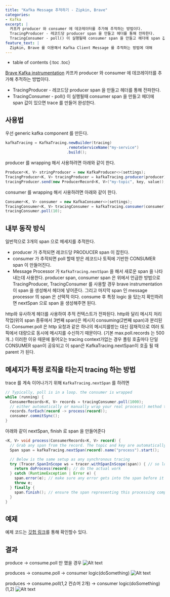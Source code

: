 ```yaml
---
title: "Kafka Message 추적하기 - Zipkin, Brave"
categories: 
- Kafka
excerpt: |
  카프카 producer 와 consumer 에 데코레이터를 추가해 추적하는 방법이다.
  TracingProducer - 레코드당 producer span 을 만들고 헤더를 통해 전파한다.
  TracingConsumer - poll() 이 실행될때 consumer span 을 만들고 헤더에 span 값이 있으면 trace 를 만들어 완성한다.
feature_text: |
  Zipkin, Brave 를 이용해서 Kafka Client Message 를 추적하는 방법에 대해
---
```


* table of contents
{:toc .toc}


[Brave Kafka instrumentation](https://github.com/openzipkin/brave/tree/master/instrumentation/kafka-clients)
카프카 producer 와 consumer 에 데코레이터를 추가해 추적하는 방법이다.
* TracingProducer - 레코드당 producer span 을 만들고 헤더를 통해 전파한다.
* TracingConsumer - poll() 이 실행될때 consumer span 을 만들고 헤더에 span 값이 있으면 trace 를 만들어 완성한다.

## 사용법
우선 generic kafka component 를 만든다.
``` java
kafkaTracing = KafkaTracing.newBuilder(tracing)
                           .remoteServiceName("my-service")
                           .build();
```
producer 를 wrapping 해서 사용하려면 아래와 같이 한다.
``` java
Producer<K, V> stringProducer = new KafkaProducer<>(settings);
TracingProducer<K, V> tracingProducer = kafkaTracing.producer(producer);
tracingProducer.send(new ProducerRecord<K, V>("my-topic", key, value));
```

consumer 를 wrapping 해서 사용하려면 아래와 같이 한다.
``` java
Consumer<K, V> consumer = new KafkaConsumer<>(settings);
TracingConsumer<K, V> tracingConsumer = kafkaTracing.consumer(consumer);
tracingConsumer.poll(10);
```

## 내부 동작 방식
일반적으로 3개의 span 으로 메세지를 추적한다.
* producer 가 추적되면 레코드당 PRODUCER span 이 잡힌다. 
* consumer 가 추적되면 poll 할때 받은 레코드나 토픽에 기반한 CONSUMER span 이 만들어진다.
* Message Processor 가 `KafkaTracing.nextSpan` 을 해서 새로운 span 을 나타내는데 사용한다.
producer span, consumer span 은 위에서 언급한 방법으로 TracingProducer, TracingConsumer 를 사용할 경우 brave instrumentation 이 span 을 생성해서 헤더에 넣어준다. 그리고 마지막 span 인 message processor 의 span 은 선택적 이다. consume 후 특정 logic 을 탔는지 확인하려면 nextSpan 으로 span 을 생성해주면 된다.

http와 유사하게 헤더를 사용하여 추적 컨텍스트가 전파된다. http와 달리 메시지 처리 작업(위의 span 종류에서 3번째 span)은 메시지 consuming(2번째 span)과 분리된다. Consumer.poll 은 http 요청과 같은 하나의 메시지를받는 대신 잠재적으로 여러 토픽에서 대량으로 동시에 메시지를 수신하기 때문이다. (기본 max.poll.records 는 500개..) 이러한 이유 때문에 들어오는 tracing context가없는 경우 폴링 호출마다 단일 CONSUMER span이 공유되고 이 span은 KafkaTracing.nextSpan이 호출 될 때 parent 가 된다.

## 메세지가 특정 로직을 타는지 tracing 하는 방법
trace 를 계속 이어나가기 위해 `KafkaTracing.nextSpan` 를 하려면
``` java
// Typically, poll is in a loop. the consumer is wrapped
while (running) {
  ConsumerRecords<K, V> records = tracingConsumer.poll(1000);
  // either automatically or manually wrap your real process() method to use kafkaTracing.nextSpan()
  records.forEach(record -> process(record));
  consumer.commitSync();
}
```

아래와 같이 nextSpan, finish 로 span 을 만들어준다
``` java
<K, V> void process(ConsumerRecords<K, V> record) {
  // Grab any span from the record. The topic and key are automatically tagged
  Span span = kafkaTracing.nextSpan(record).name("process").start();

  // Below is the same setup as any synchronous tracing
  try (Tracer.SpanInScope ws = tracer.withSpanInScope(span)) { // so logging can see trace ID
    return doProcess(record); // do the actual work
  } catch (RuntimeException | Error e) {
    span.error(e); // make sure any error gets into the span before it is finished
    throw e;
  } finally {
    span.finish(); // ensure the span representing this processing completes.
  }
}

```

## 예제 
예제 코드는 [깃헙 링크](https://github.com/JinheeC/brave-instrumentation-kafka-example)를 통해 확인할수 있다.

## 결과
produce -> consume.poll 만 했을 경우
![Alt text](https://monosnap.com/image/QspFxgRV3w2QZaC9Hbo047NqTflEfP)

produces -> consume.poll -> consumer logic(doSomething)
![Alt text](https://monosnap.com/image/wDgvDGj62Bdj95Xg6J60Q9nsSJChhU)

produces -> consume.poll(1,2 컨슈머 2개) -> consumer logic(doSomething)(1,2)
![Alt text](https://monosnap.com/image/dU70dKJehFeZUWuAgrperWHBfrmIvy)
